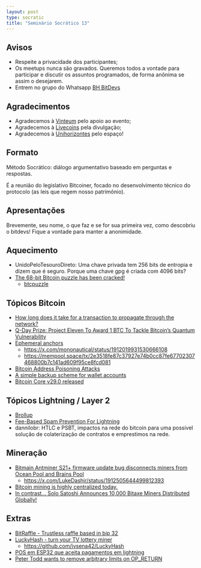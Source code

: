 ```yaml
---
layout: post
type: socratic
title: "Seminário Socrático 13"
---
```

## Avisos
- Respeite a privacidade dos participantes;
- Os meetups nunca são gravados. Queremos todos a vontade para participar e discutir os assuntos programados, de forma anônima se assim o desejarem.
- Entrem no grupo do Whatsapp [BH BitDevs](https://chat.whatsapp.com/EXLJjo3QURxBcj8bqxLc81) 

## Agradecimentos

- Agradecemos à [Vinteum](https://vinteum.org/) pelo apoio ao evento;
- Agradecemos à [Livecoins](https://livecoins.com.br/) pela divulgação;
- Agradecemos à [Unihorizontes](https://unihorizontes.br/) pelo espaço!

## Formato

Método Socrático: diálogo argumentativo baseado em perguntas e respostas.

É a reunião do legislativo Bitcoiner, focado no desenvolvimento técnico do protocolo (as leis que regem nosso patrimônio).

## Apresentações

Brevemente, seu nome, o que faz e se for sua primeira vez, como descobriu o bitdevs! Fique a vontade para manter a anonimidade.


## Aquecimento
- UnidoPeloTesouroDireto: Uma chave privada tem 256 bits de entropia e dizem que é seguro. Porque uma chave gpg é criada com 4096 bits?
- [The 68-bit Bitcoin puzzle has been cracked!](https://x.com/lianabitcoin/status/1909573460910649832)
    - [btcpuzzle](https://btcpuzzle.info/puzzle) 

## Tópicos Bitcoin
- [How long does it take for a transaction to propagate through the network?](https://bitcoin.stackexchange.com/questions/125776/how-long-does-it-take-for-a-transaction-to-propagate-through-the-network)
- [Q-Day Prize: Project Eleven To Award 1 BTC To Tackle Bitcoin’s Quantum Vulnerability](https://www.qdayprize.org/)
- [Ephemeral anchors](https://bitcoinops.org/en/topics/ephemeral-anchors/)
    - https://x.com/mononautical/status/1912019931530666108
    - https://mempool.space/tx/2e3518fe87c37927e74b0cc87fe67702307468800b7c141ad609f95ce8fcd081
- [Bitcoin Address Poisoning Attacks](https://blog.lopp.net/bitcoin-address-poisoning-attacks/)
- [A simple backup scheme for wallet accounts](https://delvingbitcoin.org/t/a-simple-backup-scheme-for-wallet-accounts/1607)
- [Bitcoin Core v29.0 released ](https://bitcoincore.org/en/releases/29.0/)

## Tópicos Lightning / Layer 2
- [Brollup](https://docs.brollup.org/)
- [Fee-Based Spam Prevention For Lightning](https://delvingbitcoin.org/t/fee-based-spam-prevention-for-lightning/1524)
- dannilobr: HTLC e PSBT, impactos na rede do bitcoin para uma possivel solução de colaterização de contratos e emprestimos na rede.

## Mineração
- [Bitmain Antminer S21+ firmware update bug disconnects miners from Ocean Pool and Brains Pool](https://x.com/Singekino_Miner/status/1912154613295313080)
    - https://x.com/LukeDashjr/status/1912505644499812393
- [Bitcoin mining is highly centralized today.](https://x.com/0xB10C/status/1912154961938383166)
- [In contrast... Solo Satoshi Announces 10,000 Bitaxe Miners Distributed Globally!](https://x.com/hackernoon/status/1914706205353607677)

## Extras
- [BitRaffle - Trustless raffle based in bip 32](https://github.com/juancolchete/bitraffle)
- [LuckyHash - turn your TV lottery miner](https://devpost.com/software/luckyhash)
    - https://github.com/jvsena42/LuckyHash    
- [POS em ESP32 que aceita pagamentos em lightning](https://github.com/Libertariamemes/BTC-Lightning-POS-esp32)
- [Peter Todd wants to remove arbitrary limits on OP_RETURN](https://github.com/bitcoin/bitcoin/pull/32359)
